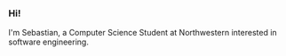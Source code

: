 ### Hi!
I'm Sebastian, a Computer Science Student at Northwestern interested in software engineering.
